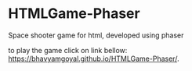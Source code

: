 # HTMLGame-Phaser
Space shooter game for html, developed using phaser

to play the game click on link bellow:
https://bhavyamgoyal.github.io/HTMLGame-Phaser/.
